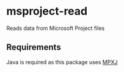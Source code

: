 # msproject-read

Reads data from Microsoft Project files

## Requirements

Java is required as this package uses [MPXJ](http://www.mpxj.org/)
